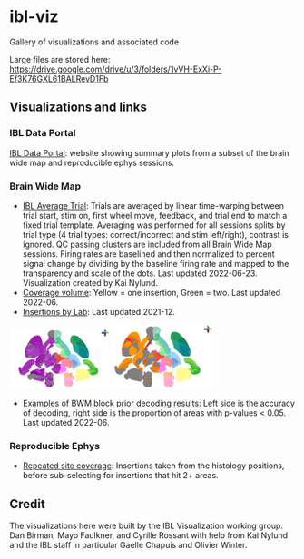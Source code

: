 # ibl-viz
Gallery of visualizations and associated code

Large files are stored here: https://drive.google.com/drive/u/3/folders/1vVH-ExXi-P-Ef3K76GXL61BALRevD1Fb

## Visualizations and links

### IBL Data Portal

[IBL Data Portal](https://viz.internationalbrainlab.org/): website showing summary plots from a subset of the brain wide map and reproducible ephys sessions.

### Brain Wide Map
 - [IBL Average Trial](https://drive.google.com/file/d/1OeHbw3R4_wUfF_nC1iZWvDT-JQIzdjsQ/view?usp=sharing): Trials are averaged by linear time-warping between trial start, stim on, first wheel move, feedback, and trial end to match a fixed trial template. Averaging was performed for all sessions splits by trial type (4 trial types: correct/incorrect and stim left/right), contrast is ignored. QC passing clusters are included from all Brain Wide Map sessions. Firing rates are baselined and then normalized to percent signal change by dividing by the baseline firing rate and mapped to the transparency and scale of the dots. Last updated 2022-06-23. Visualization created by Kai Nylund.
 - [Coverage volume](https://drive.google.com/file/d/18T2Du1aTtwRnukFWp6dQnGKvZmJL6PWX/view?usp=sharing): Yellow = one insertion, Green = two. Last updated 2022-06.
 - [Insertions by Lab](https://drive.google.com/file/d/1vstErCM7XLk79g1--lRtyjLtdnaEdvBa/view?usp=sharing): Last updated 2021-12.
 
<p float="left">
 <img src="https://github.com/int-brain-lab/ibl-viz/raw/main/gallery/bwm_block_prior_accuracydecoding.png" width="35%"> 
 <img src="https://github.com/int-brain-lab/ibl-viz/raw/main/gallery/bwm_block_prior_percpvallt05.png" width="35%"> 
</p>

 - [Examples of BWM block prior decoding results](https://github.com/int-brain-lab/ibl-viz/blob/main/bwm/bwm_block_prior_example.ipynb): Left side is the accuracy of decoding, right side is the proportion of areas with p-values < 0.05. Last updated 2022-06.

### Reproducible Ephys
 - [Repeated site coverage](https://drive.google.com/file/d/1Pt0-Etdq__t7IkGY-jFXnEhLXli4eSau/view?usp=sharing): Insertions taken from the histology positions, before sub-selecting for insertions that hit 2+ areas.

## Credit

The visualizations here were built by the IBL Visualization working group: Dan Birman, Mayo Faulkner, and Cyrille Rossant with help from Kai Nylund and the IBL staff in particular Gaelle Chapuis and Olivier Winter. 
